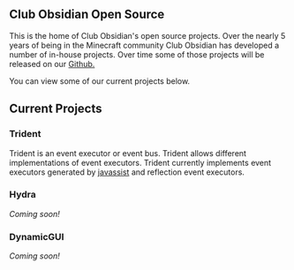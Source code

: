 ## Club Obsidian Open Source

This is the home of Club Obsidian's open source projects. Over the nearly 5 years of being in the Minecraft community Club Obsidian has developed a number of in-house projects. Over time some of those projects will be released on our [Github.](https://github.com/ClubObsidian)

You can view some of our current projects below.

## Current Projects

### Trident

Trident is an event executor or event bus. Trident allows different implementations of event executors. Trident currently implements event executors generated by [javassist](https://github.com/jboss-javassist/javassist) and reflection event executors.

### Hydra

_Coming soon!_

### DynamicGUI

_Coming soon!_
